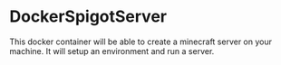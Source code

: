 # DockerSpigotServer
This docker container will be able to create a minecraft server on your machine. It will setup an environment and run a server. 
